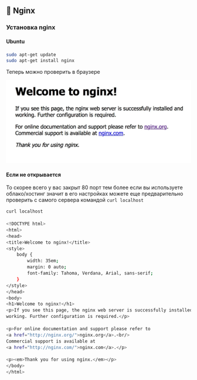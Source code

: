 ## 🤖 Nginx

### Установка nginx

#### Ubuntu

```sh
sudo apt-get update
sudo apt-get install nginx
```

Теперь можно проверить в браузере

![Alt text](images/image.png)

#### Если не открывается

То скорее всего у вас закрыт 80 порт
тем более если вы используете облако/хостинг значит в его настройках
можете еще предварительно проверить с самого сервера командой `curl localhost`

```sh
curl localhost

<!DOCTYPE html>
<html>
<head>
<title>Welcome to nginx!</title>
<style>
    body {
        width: 35em;
        margin: 0 auto;
        font-family: Tahoma, Verdana, Arial, sans-serif;
    }
</style>
</head>
<body>
<h1>Welcome to nginx!</h1>
<p>If you see this page, the nginx web server is successfully installed and
working. Further configuration is required.</p>

<p>For online documentation and support please refer to
<a href="http://nginx.org/">nginx.org</a>.<br/>
Commercial support is available at
<a href="http://nginx.com/">nginx.com</a>.</p>

<p><em>Thank you for using nginx.</em></p>
</body>
</html>
```